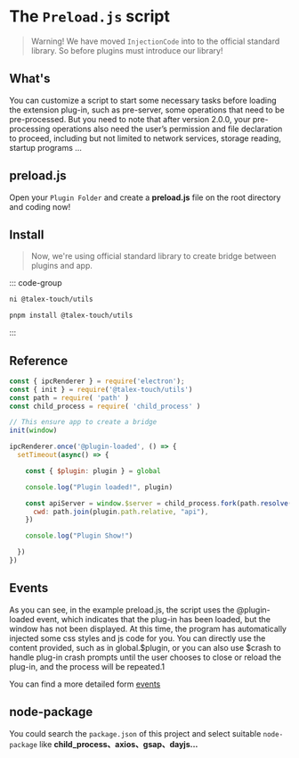 # The `Preload.js` script

> Warning! We have moved `InjectionCode` into to the official standard library. So before plugins must introduce our library!

## What's

You can customize a script to start some necessary tasks before loading the extension plug-in, such as pre-server, some operations that need to be pre-processed. But you need to note that after version 2.0.0, your pre-processing operations also need the user’s permission and file declaration to proceed, including but not limited to network services, storage reading, startup programs …

## preload.js

Open your `Plugin Folder` and create a **preload.js** file on the root directory and coding now!

## Install

> Now, we're using official standard library to create bridge between plugins and app.

::: code-group

``` bash [Ni (Recommended)]
ni @talex-touch/utils
```

``` bash [pnpm (Official)]
pnpm install @talex-touch/utils
```

:::

## Reference

``` JavaScript
const { ipcRenderer } = require('electron');
const { init } = require('@talex-touch/utils')
const path = require( 'path' )
const child_process = require( 'child_process' )

// This ensure app to create a bridge
init(window)

ipcRenderer.once('@plugin-loaded', () => {
  setTimeout(async() => {

    const { $plugin: plugin } = global

    console.log("Plugin loaded!", plugin)

    const apiServer = window.$server = child_process.fork(path.resolve(plugin.path.relative, "api", "app.js"), {
      cwd: path.join(plugin.path.relative, "api"),
    })

    console.log("Plugin Show!")

  })
})
```

## Events

As you can see, in the example preload.js, the script uses the @plugin-loaded event, which indicates that the plug-in has been loaded, but the window has not been displayed. At this time, the program has automatically injected some css styles and js code for you. You can directly use the content provided, such as in global.$plugin, or you can also use $crash to handle plug-in crash prompts until the user chooses to close or reload the plug-in, and the process will be repeated.1

You can find a more detailed form <a href="/docs/plugins/api/event" rel="noreferrer">events</a>

<!-- [here](./docs/plugins/api/event) -->

## node-package

You could search the `package.json` of this project and select suitable `node-package` like **child_process、axios、gsap、dayjs...**
